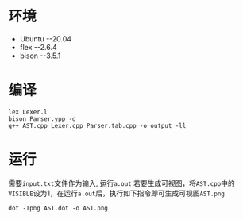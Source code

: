 # 环境
* Ubuntu --20.04
* flex --2.6.4
* bison --3.5.1
# 编译
```
lex Lexer.l
bison Parser.ypp -d
g++ AST.cpp Lexer.cpp Parser.tab.cpp -o output -ll
```
# 运行
需要`input.txt`文件作为输入, 运行`a.out`
若要生成可视图，将`AST.cpp`中的`VISIBLE`设为$1$，在运行`a.out`后，执行如下指令即可生成可视图`AST.png`
```
dot -Tpng AST.dot -o AST.png
```
